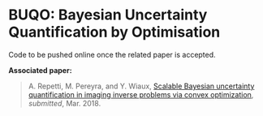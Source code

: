 # BUQO: Bayesian Uncertainty Quantification by Optimisation 
Code to be pushed online once the related paper is accepted.

**Associated paper:**
> A. Repetti, M. Pereyra, and Y. Wiaux, <a href="https://arxiv.org/abs/1803.00889">Scalable Bayesian uncertainty quantification in imaging inverse problems via convex optimization</a>, <i>submitted</i>, Mar. 2018.
